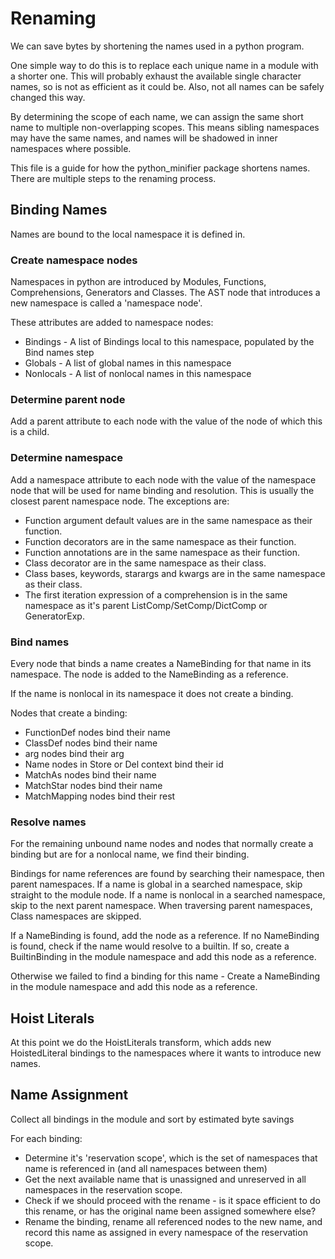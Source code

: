 # Renaming

We can save bytes by shortening the names used in a python program.

One simple way to do this is to replace each unique name in a module with a shorter one.
This will probably exhaust the available single character names, so is not as efficient as it could be.
Also, not all names can be safely changed this way.

By determining the scope of each name, we can assign the same short name to multiple non-overlapping scopes.
This means sibling namespaces may have the same names, and names will be shadowed in inner namespaces where possible.

This file is a guide for how the python_minifier package shortens names.
There are multiple steps to the renaming process.

## Binding Names

Names are bound to the local namespace it is defined in.

### Create namespace nodes

Namespaces in python are introduced by Modules, Functions, Comprehensions, Generators and Classes.
The AST node that introduces a new namespace is called a 'namespace node'.

These attributes are added to namespace nodes:

- Bindings - A list of Bindings local to this namespace, populated by the Bind names step
- Globals - A list of global names in this namespace
- Nonlocals - A list of nonlocal names in this namespace

### Determine parent node

Add a parent attribute to each node with the value of the node of which this is a child.

### Determine namespace

Add a namespace attribute to each node with the value of the namespace node that will be used for name binding and resolution.
This is usually the closest parent namespace node. The exceptions are:

- Function argument default values are in the same namespace as their function.
- Function decorators are in the same namespace as their function.
- Function annotations are in the same namespace as their function.
- Class decorator are in the same namespace as their class.
- Class bases, keywords, starargs and kwargs are in the same namespace as their class.
- The first iteration expression of a comprehension is in the same namespace as it's parent ListComp/SetComp/DictComp or GeneratorExp.

### Bind names

Every node that binds a name creates a NameBinding for that name in its namespace.
The node is added to the NameBinding as a reference.

If the name is nonlocal in its namespace it does not create a binding.

Nodes that create a binding:

- FunctionDef nodes bind their name
- ClassDef nodes bind their name
- arg nodes bind their arg
- Name nodes in Store or Del context bind their id
- MatchAs nodes bind their name
- MatchStar nodes bind their name
- MatchMapping nodes bind their rest

### Resolve names

For the remaining unbound name nodes and nodes that normally create a binding but are for a nonlocal name, we find their binding.

Bindings for name references are found by searching their namespace, then parent namespaces.
If a name is global in a searched namespace, skip straight to the module node.
If a name is nonlocal in a searched namespace, skip to the next parent namespace.
When traversing parent namespaces, Class namespaces are skipped.

If a NameBinding is found, add the node as a reference.
If no NameBinding is found, check if the name would resolve to a builtin.
If so, create a BuiltinBinding in the module namespace and add this node as a reference.

Otherwise we failed to find a binding for this name - Create a NameBinding in the module namespace and add this node
as a reference.

## Hoist Literals

At this point we do the HoistLiterals transform, which adds new HoistedLiteral bindings to the namespaces where it wants
to introduce new names.

## Name Assignment

Collect all bindings in the module and sort by estimated byte savings

For each binding:

- Determine it's 'reservation scope', which is the set of namespaces that name is referenced in (and all namespaces between them)
- Get the next available name that is unassigned and unreserved in all namespaces in the reservation scope.
- Check if we should proceed with the rename - is it space efficient to do this rename, or has the original name been assigned somewhere else?
- Rename the binding, rename all referenced nodes to the new name, and record this name as assigned in every namespace of the reservation scope.

